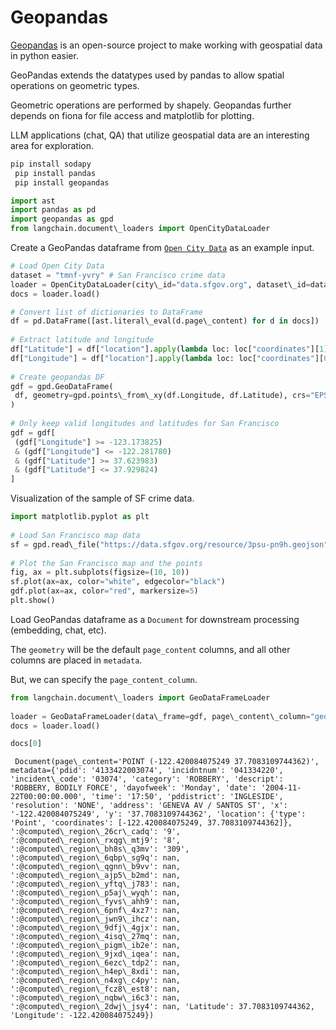 # Geopandas

[Geopandas](https://geopandas.org/en/stable/index.html) is an open-source project to make working with geospatial data in python easier.

GeoPandas extends the datatypes used by pandas to allow spatial operations on geometric types.

Geometric operations are performed by shapely. Geopandas further depends on fiona for file access and matplotlib for plotting.

LLM applications (chat, QA) that utilize geospatial data are an interesting area for exploration.

```bash
pip install sodapy  
 pip install pandas  
 pip install geopandas  

```

```python
import ast  
import pandas as pd  
import geopandas as gpd  
from langchain.document\_loaders import OpenCityDataLoader  

```

Create a GeoPandas dataframe from [`Open City Data`](https://python.langchain.com/docs/integrations/document_loaders/open_city_data) as an example input.

```python
# Load Open City Data  
dataset = "tmnf-yvry" # San Francisco crime data  
loader = OpenCityDataLoader(city\_id="data.sfgov.org", dataset\_id=dataset, limit=5000)  
docs = loader.load()  

```

```python
# Convert list of dictionaries to DataFrame  
df = pd.DataFrame([ast.literal\_eval(d.page\_content) for d in docs])  
  
# Extract latitude and longitude  
df["Latitude"] = df["location"].apply(lambda loc: loc["coordinates"][1])  
df["Longitude"] = df["location"].apply(lambda loc: loc["coordinates"][0])  
  
# Create geopandas DF  
gdf = gpd.GeoDataFrame(  
 df, geometry=gpd.points\_from\_xy(df.Longitude, df.Latitude), crs="EPSG:4326"  
)  
  
# Only keep valid longitudes and latitudes for San Francisco  
gdf = gdf[  
 (gdf["Longitude"] >= -123.173825)  
 & (gdf["Longitude"] <= -122.281780)  
 & (gdf["Latitude"] >= 37.623983)  
 & (gdf["Latitude"] <= 37.929824)  
]  

```

Visualization of the sample of SF crime data.

```python
import matplotlib.pyplot as plt  
  
# Load San Francisco map data  
sf = gpd.read\_file("https://data.sfgov.org/resource/3psu-pn9h.geojson")  
  
# Plot the San Francisco map and the points  
fig, ax = plt.subplots(figsize=(10, 10))  
sf.plot(ax=ax, color="white", edgecolor="black")  
gdf.plot(ax=ax, color="red", markersize=5)  
plt.show()  

```

Load GeoPandas dataframe as a `Document` for downstream processing (embedding, chat, etc).

The `geometry` will be the default `page_content` columns, and all other columns are placed in `metadata`.

But, we can specify the `page_content_column`.

```python
from langchain.document\_loaders import GeoDataFrameLoader  
  
loader = GeoDataFrameLoader(data\_frame=gdf, page\_content\_column="geometry")  
docs = loader.load()  

```

```python
docs[0]  

```

```text
 Document(page\_content='POINT (-122.420084075249 37.7083109744362)', metadata={'pdid': '4133422003074', 'incidntnum': '041334220', 'incident\_code': '03074', 'category': 'ROBBERY', 'descript': 'ROBBERY, BODILY FORCE', 'dayofweek': 'Monday', 'date': '2004-11-22T00:00:00.000', 'time': '17:50', 'pddistrict': 'INGLESIDE', 'resolution': 'NONE', 'address': 'GENEVA AV / SANTOS ST', 'x': '-122.420084075249', 'y': '37.7083109744362', 'location': {'type': 'Point', 'coordinates': [-122.420084075249, 37.7083109744362]}, ':@computed\_region\_26cr\_cadq': '9', ':@computed\_region\_rxqg\_mtj9': '8', ':@computed\_region\_bh8s\_q3mv': '309', ':@computed\_region\_6qbp\_sg9q': nan, ':@computed\_region\_qgnn\_b9vv': nan, ':@computed\_region\_ajp5\_b2md': nan, ':@computed\_region\_yftq\_j783': nan, ':@computed\_region\_p5aj\_wyqh': nan, ':@computed\_region\_fyvs\_ahh9': nan, ':@computed\_region\_6pnf\_4xz7': nan, ':@computed\_region\_jwn9\_ihcz': nan, ':@computed\_region\_9dfj\_4gjx': nan, ':@computed\_region\_4isq\_27mq': nan, ':@computed\_region\_pigm\_ib2e': nan, ':@computed\_region\_9jxd\_iqea': nan, ':@computed\_region\_6ezc\_tdp2': nan, ':@computed\_region\_h4ep\_8xdi': nan, ':@computed\_region\_n4xg\_c4py': nan, ':@computed\_region\_fcz8\_est8': nan, ':@computed\_region\_nqbw\_i6c3': nan, ':@computed\_region\_2dwj\_jsy4': nan, 'Latitude': 37.7083109744362, 'Longitude': -122.420084075249})  

```
